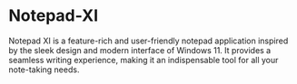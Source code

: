 # Notepad-XI
Notepad XI is a feature-rich and user-friendly notepad application inspired by the sleek design and modern interface of Windows 11. It provides a seamless writing experience, making it an indispensable tool for all your note-taking needs.
